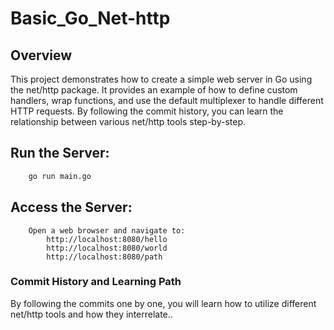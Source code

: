 # Basic_Go_Net-http
## Overview

This project demonstrates how to create a simple web server in Go using the net/http package. It provides an example of how to define custom handlers, wrap functions, and use the default multiplexer to handle different HTTP requests. By following the commit history, you can learn the relationship between various net/http tools step-by-step.

## Run the Server:

```sh
    go run main.go
```
## Access the Server:
        Open a web browser and navigate to:
            http://localhost:8080/hello
            http://localhost:8080/world
            http://localhost:8080/path

### Commit History and Learning Path

By following the commits one by one, you will learn how to utilize different net/http tools and how they interrelate..